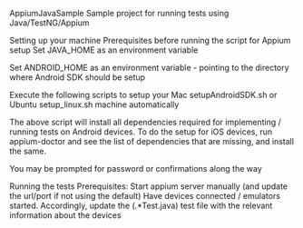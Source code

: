 AppiumJavaSample
Sample project for running tests using Java/TestNG/Appium

Setting up your machine
Prerequisites before running the script for Appium setup
Set JAVA_HOME as an environment variable

Set ANDROID_HOME as an environment variable - pointing to the directory where Android SDK should be setup

Execute the following scripts to setup your Mac setupAndroidSDK.sh or Ubuntu setup_linux.sh machine automatically

The above script will install all dependencies required for implementing / running tests on Android devices. To do the setup for iOS devices, run appium-doctor and see the list of dependencies that are missing, and install the same.

You may be prompted for password or confirmations along the way

Running the tests
Prerequisites:
Start appium server manually (and update the url/port if not using the default)
Have devices connected / emulators started. Accordingly, update the (.*Test.java) test file with the relevant information about the devices
